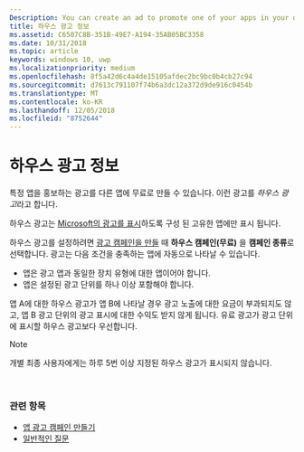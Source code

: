 ```yaml
---
Description: You can create an ad to promote one of your apps in your other apps, for free. We call these house ads.
title: 하우스 광고 정보
ms.assetid: C6507C8B-351B-49E7-A194-35AB05BC3358
ms.date: 10/31/2018
ms.topic: article
keywords: windows 10, uwp
ms.localizationpriority: medium
ms.openlocfilehash: 8f5a42d6c4a4de15105afdec2bc9bc0b4cb27c94
ms.sourcegitcommit: d7613c791107f74b6a3dc12a372d9de916c0454b
ms.translationtype: MT
ms.contentlocale: ko-KR
ms.lasthandoff: 12/05/2018
ms.locfileid: "8752644"
---
```

# <a name="about-house-ads"></a>하우스 광고 정보


특정 앱을 홍보하는 광고를 다른 앱에 무료로 만들 수 있습니다. 이런 광고를 *하우스 광고*라고 합니다.

하우스 광고는 [Microsoft의 광고를 표시](../monetize/display-ads-in-your-app.md)하도록 구성 된 고유한 앱에만 표시 됩니다.

하우스 광고를 설정하려면 [광고 캠페인을 만들](create-an-ad-campaign-for-your-app.md) 때 **하우스 캠페인(무료)** 을 **캠페인 종류**로 선택합니다. 광고는 다음 조건을 충족하는 앱에 자동으로 나타날 수 있습니다.

-   앱은 광고 앱과 동일한 장치 유형에 대한 앱이어야 합니다.
-   앱은 설정된 광고 단위를 하나 이상 포함해야 합니다.

앱 A에 대한 하우스 광고가 앱 B에 나타날 경우 광고 노출에 대한 요금이 부과되지도 않고, 앱 B 광고 단위의 광고 표시에 대한 수익도 받지 않게 됩니다. 유료 광고가 광고 단위에 표시할 하우스 광고보다 우선합니다.

>[!NOTE]
> 개별 최종 사용자에게는 하루 5번 이상 지정된 하우스 광고가 표시되지 않습니다.

 

### <a name="related-topics"></a>관련 항목


* [앱 광고 캠페인 만들기](create-an-ad-campaign-for-your-app.md)
* [일반적인 질문](common-questions.md)
